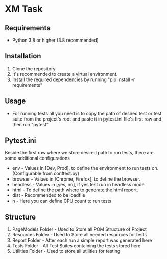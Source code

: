 # XM Task

## Requirements
 * Python 3.8 or higher (3.8 recommended)

## Installation
1) Clone the repository
2) It's recommended to create a virtual environment. 
3) Install the required dependencies by running "pip install -r requirements"

## Usage
* For running tests all you need is to copy the path of desired test or test suite
from the project's root and paste it in pytest.ini file's first row and then run "pytest"

## Pytest.ini
Beside the first row where we store desired path to run tests, there are some additional configurations
* env - Values in [Dev, Prod], to define the environment to run tests on. (Configurable from conftest.py)
* browser - Values in [Chrome, Firefox], to define the browser.
* headless - Values in [yes, no], if yes test run in headless mode.
* html - To define the path where to generate the html report.
* dist - Recommended to be loadfile
* n - Here you can define CPU count to run tests

## Structure
1) PageModels Folder - Used to Store all POM Structure of Project
2) Resources Folder  - Used to Store all needed resources for tests
3) Report Folder     - After each run a simple report was generated here
4) Tests Folder      - All Test Suites containing the tests stored here
5) Utilities Folder  - Used to store all utilities for testing


